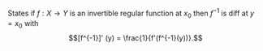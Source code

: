 States if $f:X \to Y$ is an invertible regular function at $x_0$ then $f^{-1}$ is diff at $y=x_0$ with $$[f^{-1}]' (y) = \frac{1}{f'(f^{-1}(y))}.$$ 